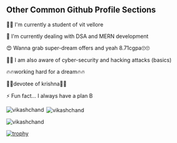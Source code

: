 
## Other Common Github Profile Sections
👩‍💻 I'm currently a student of vit vellore 

🧠 I'm currently dealing with DSA and MERN development

😍 Wanna grab super-dream offers and yeah 8.71cgpa🙄🙄

🧑‍💻 I am also aware of cyber-security and hacking attacks (basics)

🔥🔥working hard for a dream🔥🔥

🌈🌈devotee of krishna🌈🌈

⚡️ Fun fact...
     I always have a plan B


<p><img align="left" src="https://github-readme-stats.vercel.app/api/top-langs?username=vikashchand&show_icons=true&locale=en&layout=compact" alt="vikashchand" /></p>

<p>&nbsp;<img align="center" src="https://github-readme-stats.vercel.app/api?username=vikashchand&show_icons=true&locale=en" alt="vikashchand" /></p>

<p><img align="center" src="https://github-readme-streak-stats.herokuapp.com/?user=vikashchand&" alt="vikashchand" /></p>

[![trophy](https://github-profile-trophy.vercel.app/?username=vikashchand&theme=onedark&row=1&column=6)](https://github.com/codescientists/github-profile-trophy) 
